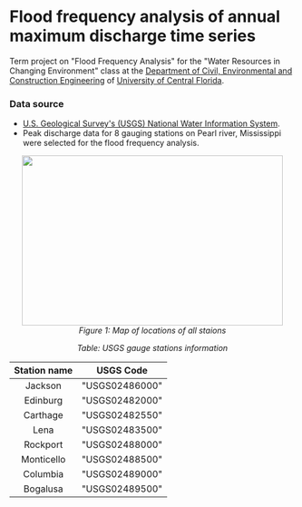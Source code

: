 # Flood frequency analysis of annual maximum discharge time series

Term project on "Flood Frequency Analysis" for the "Water Resources in Changing Environment" class at the [Department of Civil, Environmental and Construction Engineering](https://www.cece.ucf.edu/) of [University of Central Florida](https://www.ucf.edu/).  

### Data source
- [U.S. Geological Survey's (USGS) National Water Information System](https://nwis.waterdata.usgs.gov/usa/nwis/peak).
- Peak discharge data for 8 gauging stations on Pearl river, Mississippi were selected for the flood frequency analysis. 

<p align="center">
  <img width="460" height="300" src="https://user-images.githubusercontent.com/15319503/141701862-c332913a-7072-4b11-a07a-7b6d8edbc505.png">
  <br>
    <em>Figure 1: Map of locations of all staions</em>
</p>


<div align="center">

*Table: USGS gauge stations information*

|Station name | USGS Code |
|:-------: | :--------:  |
|Jackson | "USGS02486000" |
|Edinburg | "USGS02482000" |
|Carthage | "USGS02482550" |
|Lena | "USGS02483500" |
|Rockport | "USGS02488000" |
|Monticello | "USGS02488500" |
|Columbia | "USGS02489000" |
|Bogalusa | "USGS02489500" | 
  
</div>
